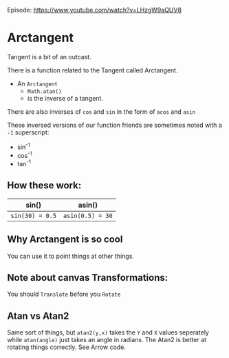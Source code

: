 Episode: https://www.youtube.com/watch?v=LHzgW9aQUV8

# Arctangent

Tangent is a bit of an outcast.

There is a function related to the Tangent called Arctangent.

- An `Arctangent`
  - `Math.atan()`
  - is the inverse of a tangent.

There are also inverses of `cos` and `sin` in the form of `acos` and `asin`

These inversed versions of our function friends are sometimes noted with a `-1` superscript:

<div>
  <ul>
    <li>sin<sup>-1</sup></li>
    <li>cos<sup>-1</sup></li>
    <li>tan<sup>-1</sup></li>
  </ul>
<div>

## How these work:

| sin()           | asin()           |
| --------------- | ---------------- |
| `sin(30) = 0.5` | `asin(0.5) = 30` |

## Why Arctangent is so cool

You can use it to point things at other things.

## Note about canvas Transformations:

You should `Translate` before you `Rotate`

## Atan vs Atan2

Same sort of things, but `atan2(y,x)` takes the `Y` and `X` values seperately while `atan(angle)` just takes an angle in radians. The Atan2 is better at rotating things correctly. See Arrow code.